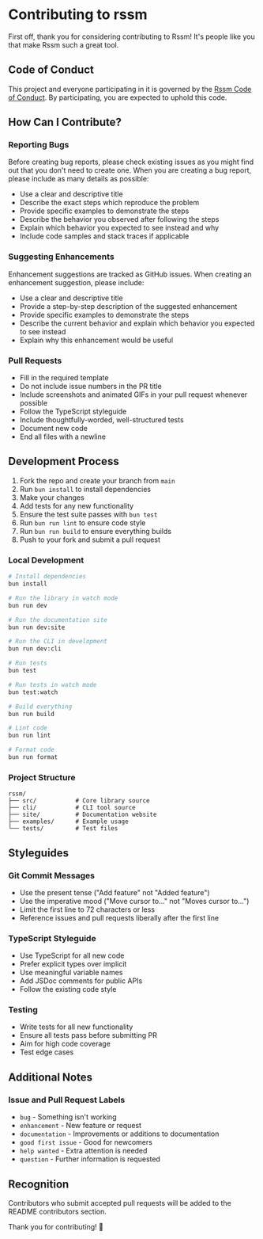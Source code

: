 # Contributing to rssm

First off, thank you for considering contributing to Rssm! It's people like you that make Rssm such a great tool.

## Code of Conduct

This project and everyone participating in it is governed by the [Rssm Code of Conduct](CODE_OF_CONDUCT.md). By participating, you are expected to uphold this code.

## How Can I Contribute?

### Reporting Bugs

Before creating bug reports, please check existing issues as you might find out that you don't need to create one. When you are creating a bug report, please include as many details as possible:

- Use a clear and descriptive title
- Describe the exact steps which reproduce the problem
- Provide specific examples to demonstrate the steps
- Describe the behavior you observed after following the steps
- Explain which behavior you expected to see instead and why
- Include code samples and stack traces if applicable

### Suggesting Enhancements

Enhancement suggestions are tracked as GitHub issues. When creating an enhancement suggestion, please include:

- Use a clear and descriptive title
- Provide a step-by-step description of the suggested enhancement
- Provide specific examples to demonstrate the steps
- Describe the current behavior and explain which behavior you expected to see instead
- Explain why this enhancement would be useful

### Pull Requests

- Fill in the required template
- Do not include issue numbers in the PR title
- Include screenshots and animated GIFs in your pull request whenever possible
- Follow the TypeScript styleguide
- Include thoughtfully-worded, well-structured tests
- Document new code
- End all files with a newline

## Development Process

1. Fork the repo and create your branch from `main`
2. Run `bun install` to install dependencies
3. Make your changes
4. Add tests for any new functionality
5. Ensure the test suite passes with `bun test`
6. Run `bun run lint` to ensure code style
7. Run `bun run build` to ensure everything builds
8. Push to your fork and submit a pull request

### Local Development

```bash
# Install dependencies
bun install

# Run the library in watch mode
bun run dev

# Run the documentation site
bun run dev:site

# Run the CLI in development
bun run dev:cli

# Run tests
bun test

# Run tests in watch mode
bun test:watch

# Build everything
bun run build

# Lint code
bun run lint

# Format code
bun run format
```

### Project Structure

```
rssm/
├── src/           # Core library source
├── cli/           # CLI tool source
├── site/          # Documentation website
├── examples/      # Example usage
└── tests/         # Test files
```

## Styleguides

### Git Commit Messages

- Use the present tense ("Add feature" not "Added feature")
- Use the imperative mood ("Move cursor to..." not "Moves cursor to...")
- Limit the first line to 72 characters or less
- Reference issues and pull requests liberally after the first line

### TypeScript Styleguide

- Use TypeScript for all new code
- Prefer explicit types over implicit
- Use meaningful variable names
- Add JSDoc comments for public APIs
- Follow the existing code style

### Testing

- Write tests for all new functionality
- Ensure all tests pass before submitting PR
- Aim for high code coverage
- Test edge cases

## Additional Notes

### Issue and Pull Request Labels

- `bug` - Something isn't working
- `enhancement` - New feature or request
- `documentation` - Improvements or additions to documentation
- `good first issue` - Good for newcomers
- `help wanted` - Extra attention is needed
- `question` - Further information is requested

## Recognition

Contributors who submit accepted pull requests will be added to the README contributors section.

Thank you for contributing! 🎉
